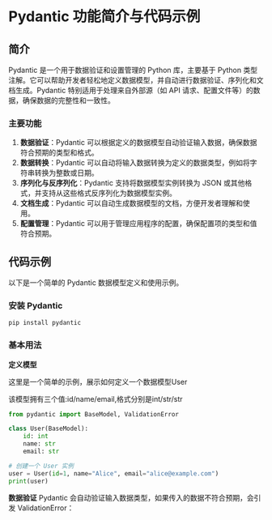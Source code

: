 # Pydantic 功能简介与代码示例

## 简介

Pydantic 是一个用于数据验证和设置管理的 Python 库，主要基于 Python 类型注解。它可以帮助开发者轻松地定义数据模型，并自动进行数据验证、序列化和文档生成。Pydantic 特别适用于处理来自外部源（如 API 请求、配置文件等）的数据，确保数据的完整性和一致性。

### 主要功能

1. **数据验证**：Pydantic 可以根据定义的数据模型自动验证输入数据，确保数据符合预期的类型和格式。
2. **数据转换**：Pydantic 可以自动将输入数据转换为定义的数据类型，例如将字符串转换为整数或日期。
3. **序列化与反序列化**：Pydantic 支持将数据模型实例转换为 JSON 或其他格式，并支持从这些格式反序列化为数据模型实例。
4. **文档生成**：Pydantic 可以自动生成数据模型的文档，方便开发者理解和使用。
5. **配置管理**：Pydantic 可以用于管理应用程序的配置，确保配置项的类型和值符合预期。

## 代码示例

以下是一个简单的 Pydantic 数据模型定义和使用示例。

### 安装 Pydantic

```bash
pip install pydantic
```

### 基本用法

**定义模型**

这里是一个简单的示例，展示如何定义一个数据模型User 

该模型拥有三个值:id/name/email,格式分别是int/str/str
```python
from pydantic import BaseModel, ValidationError

class User(BaseModel):
    id: int
    name: str
    email: str

# 创建一个 User 实例
user = User(id=1, name="Alice", email="alice@example.com")
print(user)
```

**数据验证**
Pydantic 会自动验证输入数据类型，如果传入的数据不符合预期，会引发 ValidationError：

